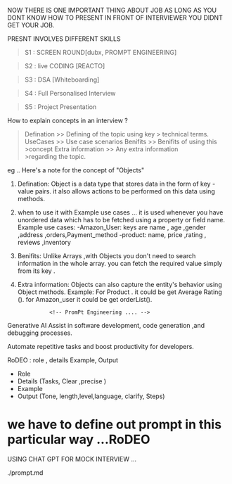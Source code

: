 


NOW THERE IS ONE IMPORTANT THING ABOUT JOB 
AS LONG AS YOU DONT KNOW HOW TO PRESENT IN FRONT OF INTERVIEWER YOU DIDNT GET YOUR JOB. 




PRESNT INVOLVES DIFFERENT SKILLS 
>S1 : SCREEN ROUND[dubx, PROMPT ENGINEERING]   

>S2 : live CODING [REACTO]

>S3 : DSA [Whiteboarding]

>S4 : Full Personalised Interview 

>S5 : Project Presentation   



How to explain concepts in an interview ? 
> Defination >> Defining of the topic using key 
                  > technical terms. 
> UseCases       >>         Use case scenarios 
> Benifits  >>          Benifits of using this   
                            >concept 
>Extra information >> Any extra information   
                        >regarding the topic. 
               



eg .. Here's a note for the concept of "Objects"

1. Defination:
      Object is a data type that stores data in the form of key -value  pairs. it also allows actions to be performed on this data using methods. 

2.  when to use it with Example use cases ...
    it is used whenever you have unordered data which has to be fetched using a property or field name.  
    Example use cases: 
       -Amazon_User: keys are name , age ,gender ,address ,orders,Payment_method
       -product: name, price ,rating , reviews ,inventory 


3. Benifits: 
    Unlike Arrays ,with Objects you don't need to search information in the whole array. you can fetch the required value simply from its key . 

4. Extra information:
    Objects can also capture the entity's behavior using Object methods. 
    Example: For Product  . it could be get Average Rating ().
    for Amazon_user it could be get orderList(). 


                 <!-- PromPt Engineering .... -->
Generative AI 
   Assist in software development, code generation ,and debugging processes. 

Automate repetitive tasks and boost productivity for developers.  
  

  RoDEO : 
     role , details Example, Output  
 * Role 
 * Details (Tasks, Clear ,precise )
 * Example 
 * Output (Tone, length,level,language, clarify, Steps)
  
  # we have to define out prompt in this particular way ...RoDEO 

USING CHAT GPT FOR MOCK INTERVIEW ...

<!-- Reference chat -->


./prompt.md



  